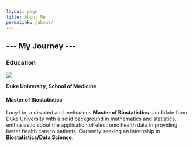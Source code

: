 ```yaml
---
layout: page
title: About Me
permalink: /about/
---
```

##                                                               --- My Journey ---
### Education
![](https://github.com/lucylin1997/fastpage_copy/blob/master/images/SOM_logo.jpg?raw=true)

**Duke University, School of Medicine**
#### Master of Biostatistics
Lucy Lin, a devoted and meticulous **Master of Biostatistics** candidate from Duke University with a solid background in mathematics and statistics, enthusiastic about the application of electronic health data in providing better health care to patients. Currently seeking an internship in **Biostatistics/Data Science**. 






